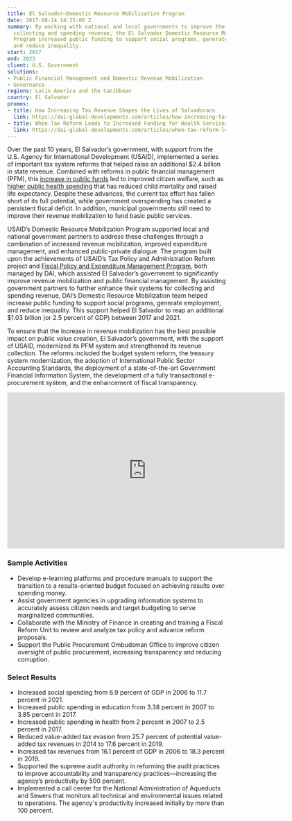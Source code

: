 ```yaml
---
title: El Salvador—Domestic Resource Mobilization Program
date: 2017-08-14 14:35:00 Z
summary: By working with national and local governments to improve their systems for
  collecting and spending revenue, the El Salvador Domestic Resource Mobilization
  Program increased public funding to support social programs, generate employment,
  and reduce inequality.
start: 2017
end: 2023
client: U.S. Government
solutions:
- Public Financial Management and Domestic Revenue Mobilization
- Governance
regions: Latin America and the Caribbean
country: El Salvador
promos:
- title: How Increasing Tax Revenue Shapes the Lives of Salvadorans
  link: https://dai-global-developments.com/articles/how-increasing-tax-revenue-shapes-the-lives-of-salvadorans/
- title: When Tax Reform Leads to Increased Funding for Health Services
  link: https://dai-global-developments.com/articles/when-tax-reform-leads-to-increased-funding-for-health-services
---
```


Over the past 10 years, El Salvador’s government, with support from the U.S. Agency for International Development (USAID), implemented a series of important tax system reforms that helped raise an additional $2.4 billion in state revenue. Combined with reforms in public financial management (PFM), this [increase in public funds](https://www.dai.com/our-work/projects/el-salvador-fiscal-policy-and-expenditure-management-program-fpemp) led to improved citizen welfare, such as [higher public health spending](https://dai-global-developments.com/articles/when-tax-reform-leads-to-increased-funding-for-health-services) that has reduced child mortality and raised life expectancy. Despite these advances, the current tax effort has fallen short of its full potential, while government overspending has created a persistent fiscal deficit. In addition, municipal governments still need to improve their revenue mobilization to fund basic public services.

USAID’s Domestic Resource Mobilization Program supported local and national government partners to address these challenges through a combination of increased revenue mobilization, improved expenditure management, and enhanced public-private dialogue. The program built upon the achievements of USAID’s Tax Policy and Administration Reform project and [Fiscal Policy and Expenditure Management Program](https://www.dai.com/our-work/projects/el-salvador-fiscal-policy-and-expenditure-management-program-fpemp), both managed by DAI, which assisted El Salvador’s government to significantly improve revenue mobilization and public financial management. By assisting government partners to further enhance their systems for collecting and spending revenue, DAI’s Domestic Resource Mobilization team helped increase public funding to support social programs, generate employment, and reduce inequality. This support helped El Salvador to reap an additional $1.03 billion (or 2.5 percent of GDP) between 2017 and 2021.

To ensure that the increase in revenue mobilization has the best possible impact on public value creation, El Salvador’s government, with the support of USAID, modernized its PFM system and strengthened its revenue collection. The reforms included the budget system reform, the treasury system modernization, the adoption of International Public Sector Accounting Standards, the deployment of a state-of-the-art Government Financial Information System, the development of a fully transactional e-procurement system, and the enhancement of fiscal transparency.

<iframe src="https://player.vimeo.com/video/232543519" width="640" height="360" frameborder="0" webkitallowfullscreen mozallowfullscreen allowfullscreen></iframe>

### Sample Activities

* Develop e-learning platforms and procedure manuals to support the transition to a results-oriented budget focused on achieving results over spending money.
* Assist government agencies in upgrading information systems to accurately assess citizen needs and target budgeting to serve marginalized communities.
* Collaborate with the Ministry of Finance in creating and training a Fiscal Reform Unit to review and analyze tax policy and advance reform proposals.
* Support the Public Procurement Ombudsman Office to improve citizen oversight of public procurement, increasing transparency and reducing corruption.

### Select Results

* Increased social spending from 6.9 percent of GDP in 2006 to 11.7 percent in 2021.
* Increased public spending in education from 3.38 percent in 2007 to 3.85 percent in 2017.
* Increased public spending in health from 2 percent in 2007 to 2.5 percent in 2017.
* Reduced value-added tax evasion from 25.7 percent of potential value-added tax revenues in 2014 to 17.6 percent in 2019.
* Increased tax revenues from 16.1 percent of GDP in 2006 to 18.3 percent in 2019.
* Supported the supreme audit authority in reforming the audit practices to improve accountability and transparency practices—increasing the agency’s productivity by 500 percent.
* Implemented a call center for the National Administration of Aqueducts and Sewers that monitors all technical and environmental issues related to operations. The agency's productivity increased initially by more than 100 percent.
